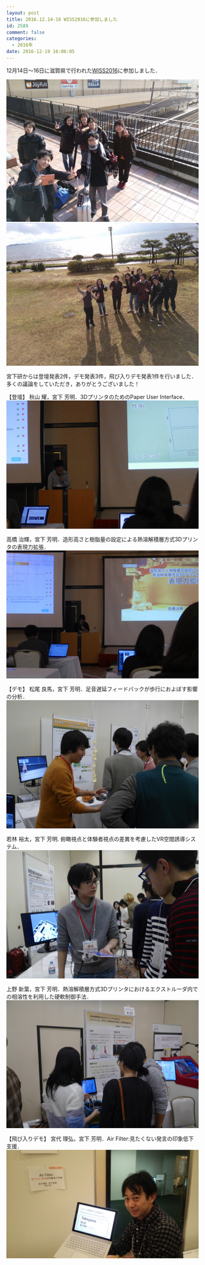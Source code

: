 ```yaml
---
layout: post
title: 2016.12.14-16 WISS2016に参加しました
id: 2589
comment: false
categories:
  - 2016年
date: 2016-12-19 16:06:05
---
```


12月14日～16日に滋賀県で行われた[WISS2016](http://www.wiss.org/WISS2016/)に参加しました．

![wiss2016-1](/wp-content/uploads/2016/12/wiss2016-1.jpg)
![wiss2016-3](/wp-content/uploads/2016/12/wiss2016-3.jpg)



宮下研からは登壇発表2件，デモ発表3件，飛び入りデモ発表1件を行いました．
多くの議論をしていただき，ありがとうございました！

【登壇】
秋山 耀，宮下 芳明．3DプリンタのためのPaper User Interface．
![wiss2016_akiyama](/wp-content/uploads/2016/12/wiss2016_akiyama.jpg)

高橋 治輝，宮下 芳明．造形高さと樹脂量の設定による熱溶解積層方式3Dプリンタの表現力拡張．
![wiss2016_takahashi](/wp-content/uploads/2016/12/wiss2016_takahashi.jpg)

【デモ】
松尾 良馬，宮下 芳明．足音遅延フィードバックが歩行におよぼす影響の分析．
![wiss2016_matsuo](/wp-content/uploads/2016/12/wiss2016_matsuo.jpg)

若林 裕太，宮下 芳明. 俯瞰視点と体験者視点の差異を考慮したVR空間誘導システム．
![p1001314](/wp-content/uploads/2016/12/P1001314.jpg)

上野 新葉，宮下 芳明．熱溶解積層方式3Dプリンタにおけるエクストルーダ内での相溶性を利用した硬軟制御手法．
![wiss2016_ueno](/wp-content/uploads/2016/12/wiss2016_ueno.jpg)

【飛び入りデモ】
宮代 理弘，宮下 芳明．Air Filter:見たくない発言の印象低下支援．
![DSC_0230](/wp-content/uploads/2016/12/wiss2016_飛び入り.jpg)
